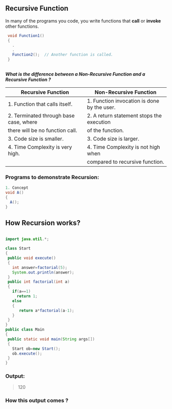 ## Recursive Function

In many of the programs you code, you write functions that **call** or **invoke** other functions.

```Java
 void Function1()
 {
   .
   .
   Function2();  // Another function is called.
 }
 
 ```
 **_What is the difference between a Non-Recursive Function and a Recursive Function ?_**
 
 |           Recursive Function              |          Non-Recursive Function              |
 |-------------------------------------------|----------------------------------------------|
 | 1. Function that calls itself.            | 1. Function invocation is done by the user.  |
 | 2. Terminated through base case, where    | 2. A return statement stops the execution    |
 |          there will be no function call.  |       of the function.                       |
 | 3. Code size is smaller.                  | 3. Code size is larger.                      |
 | 4. Time Complexity is very high.          | 4. Time Complexity is not high when          |
 |                                           |    compared to recursive function.           |
 
 ### Programs to demonstrate Recursion:
 
 ```Java
 1. Concept 
 void A()
 {
   A();
 }
 
 ```
 
 ## How Recursion works?
 
 ```Java
 
 import java.util.*;

 class Start
 {
  public void execute()
  {
    int answer=factorial(5);
    System.out.println(answer);
  }
  public int factorial(int a)
  {
    if(a==1)
      return 1;
    else
    {
       return a*factorial(a-1);
    }
  }
 }
 public class Main
 {
  public static void main(String args[])
  {
    Start ob=new Start();
    ob.execute();
  }
 }
 
 ```
 ### Output:
 > 120

### How this output comes ?

